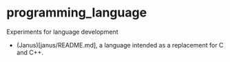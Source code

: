 # programming_language
Experiments for language development

- (Janus)[janus/README.md], a language intended as a replacement for C and C++.


